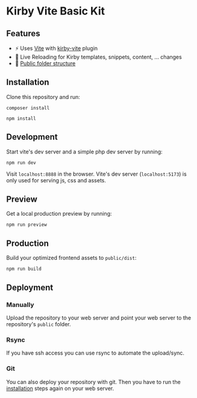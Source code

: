 # Kirby Vite Basic Kit

## Features

- ⚡️ Uses [Vite](https://vitejs.dev/) with [kirby-vite](https://github.com/arnoson/kirby-vite) plugin
- 🔄 Live Reloading for Kirby templates, snippets, content, ... changes
- 📂 [Public folder structure](https://getkirby.com/docs/guide/configuration#custom-folder-setup__public-folder-setup)

## Installation

Clone this repository and run:

```
composer install
```

```
npm install
```

## Development

Start vite's dev server and a simple php dev server by running:

```
npm run dev
```

Visit `localhost:8888` in the browser. Vite's dev server (`localhost:5173`) is only used for serving js, css and assets.

## Preview

Get a local production preview by running:

```
npm run preview
```

## Production

Build your optimized frontend assets to `public/dist`:

```
npm run build
```

## Deployment

### Manually

Upload the repository to your web server and point your web server to the repository's `public` folder.

### Rsync

If you have ssh access you can use rsync to automate the upload/sync.

### Git

You can also deploy your repository with git. Then you have to run the [installation](#installation) steps again on your web server.

